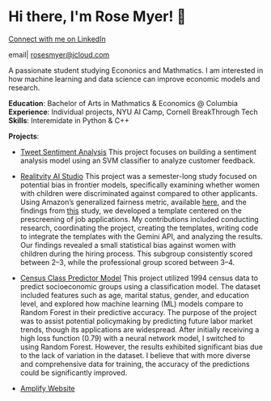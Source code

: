 # Hi there, I'm Rose Myer! 👋

[Connect with me on LinkedIn](https://www.linkedin.com/in/rose-myer-98a339201/) 

email| rosesmyer@icloud.com

A passionate student studying Econonics and Mathmatics. I am interested in how machine learning and data science can improve economic models and research.

 **Education**: Bachelor of Arts in Mathmatics & Economics @ Columbia
 **Experience**: Individual projects, NYU AI Camp, Cornell BreakThrough Tech  
 **Skills**: Interemidate in Python & C++ 

 
 **Projects**:  
- [Tweet Sentiment Analysis](https://github.com/RoseMyer/tsla-sentiment-analysis)
  This project focuses on building a sentiment analysis model using an SVM classifier to analyze customer feedback.
  
- [Realitvity AI Studio](https://github.com/kavya-adusu/relativity1A)
  This project was a semester-long study focused on potential bias in frontier models, specifically examining whether women with children were discriminated against compared to other 
  applicants. Using Amazon’s generalized fairness metric, available [here](https://github.com/amazon-science/generalized-fairness-metrics/tree/main/src/models), and the findings from [this](https://link.springer.com/article/10.1007/s10869-022-09790-7) study, we developed a template centered on the prescreening of job applications.
  My contributions included conducting research, coordinating the project, creating the templates, writing code to integrate the templates with the Gemini API, and analyzing the results.
  Our findings revealed a small statistical bias against women with children during the hiring process. This subgroup consistently scored between 2–3, while the professional group scored between 3–4.
  
  
- [Census Class Predictor Model](https://github.com/RoseMyer/Census_Class_Prediction)
  This project utilized 1994 census data to predict socioeconomic groups using a classification model. The dataset included features such as age, marital status, gender, and education level,
  and explored how machine learning (ML) models compare to Random Forest in their predictive accuracy. The purpose of the project was to assist potential policymaking by predicting future labor
  market trends, though its applications are widespread. After initially receiving a high loss function (0.79) with a neural network model, I switched to using Random Forest. However, the results
  exhibited significant bias due to the lack of variation in the dataset. I believe that with more diverse and comprehensive data for training, the accuracy of the predictions could be significantly
  improved.
  
- [Amplify Website](https://github.com/RoseMyer/flower-shop)

